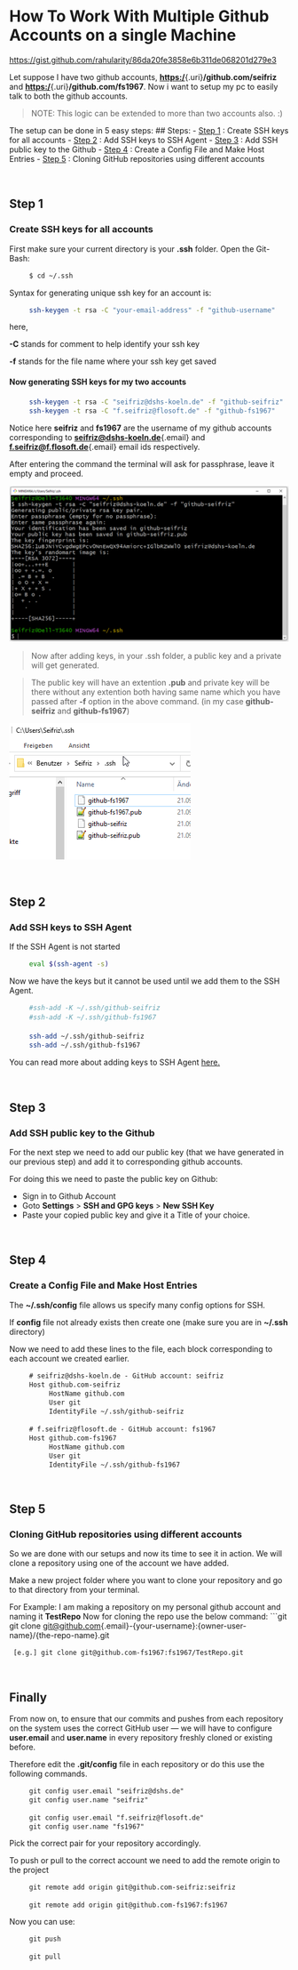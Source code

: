 # How To Work With Multiple Github Accounts on a single Machine

<https://gist.github.com/rahularity/86da20fe3858e6b311de068201d279e3>

Let suppose I have two github accounts,
[**https:/**](https:/){.uri}**/github.com/seifriz** and
[**https:/**](https:/){.uri}**/github.com/fs1967**. Now i want to setup
my pc to easily talk to both the github accounts.

> NOTE: This logic can be extended to more than two accounts also. :)

The setup can be done in 5 easy steps: \## Steps: - [Step 1](#step-1) :
Create SSH keys for all accounts - [Step 2](#step-2) : Add SSH keys to
SSH Agent - [Step 3](#step-3) : Add SSH public key to the Github - [Step
4](#step-4) : Create a Config File and Make Host Entries - [Step
5](#step-5) : Cloning GitHub repositories using different accounts

<br>

## Step 1

### Create SSH keys for all accounts

First make sure your current directory is your **.ssh** folder. Open the
Git-Bash:

``` sh
     $ cd ~/.ssh
```

Syntax for generating unique ssh key for an account is:

``` sh
     ssh-keygen -t rsa -C "your-email-address" -f "github-username"
```

here,

**-C** stands for comment to help identify your ssh key

**-f** stands for the file name where your ssh key get saved

#### Now generating SSH keys for my two accounts

``` sh
     ssh-keygen -t rsa -C "seifriz@dshs-koeln.de" -f "github-seifriz"
     ssh-keygen -t rsa -C "f.seifriz@flosoft.de" -f "github-fs1967"
```

Notice here **seifriz** and **fs1967** are the username of my github
accounts corresponding to
[**seifriz\@dshs-koeln.de**](mailto:seifriz@dshs-koeln.de){.email} and
[**f.seifriz\@f.flosoft.de**](mailto:f.seifriz@f.flosoft.de){.email}
email ids respectively.

After entering the command the terminal will ask for passphrase, leave
it empty and proceed.

![Passphrase Image](images/ssh%20keygen-01.png)

> Now after adding keys, in your .ssh folder, a public key and a private
> will get generated.

> The public key will have an extention **.pub** and private key will be
> there without any extention both having same name which you have
> passed after **-f** option in the above command. (in my case
> **github-seifriz** and **github-fs1967**)

![Added Key Image](images/ssh%20keygen-02.png)

<br>

## Step 2

### Add SSH keys to SSH Agent

If the SSH Agent is not started

``` sh
     eval $(ssh-agent -s)
```

Now we have the keys but it cannot be used until we add them to the SSH
Agent.

``` sh
     #ssh-add -K ~/.ssh/github-seifriz
     #ssh-add -K ~/.ssh/github-fs1967
     
     ssh-add ~/.ssh/github-seifriz
     ssh-add ~/.ssh/github-fs1967
```

You can read more about adding keys to SSH Agent
[here.](https://help.github.com/en/github/authenticating-to-github/generating-a-new-ssh-key-and-adding-it-to-the-ssh-agent)

<br>

## Step 3

### Add SSH public key to the Github

For the next step we need to add our public key (that we have generated
in our previous step) and add it to corresponding github accounts.

For doing this we need to paste the public key on Github:

-   Sign in to Github Account
-   Goto **Settings** \> **SSH and GPG keys** \> **New SSH Key**
-   Paste your copied public key and give it a Title of your choice.

<br>

## Step 4

### Create a Config File and Make Host Entries

The **\~/.ssh/config** file allows us specify many config options for
SSH.

If **config** file not already exists then create one (make sure you are
in **\~/.ssh** directory)

Now we need to add these lines to the file, each block corresponding to
each account we created earlier.

``` config
     # seifriz@dshs-koeln.de - GitHub account: seifriz
     Host github.com-seifriz
          HostName github.com
          User git
          IdentityFile ~/.ssh/github-seifriz

     # f.seifriz@flosoft.de - GitHub account: fs1967
     Host github.com-fs1967
          HostName github.com
          User git
          IdentityFile ~/.ssh/github-fs1967
```

<br>

## Step 5

### Cloning GitHub repositories using different accounts

So we are done with our setups and now its time to see it in action. We
will clone a repository using one of the account we have added.

Make a new project folder where you want to clone your repository and go
to that directory from your terminal.

For Example: I am making a repository on my personal github account and
naming it **TestRepo** Now for cloning the repo use the below command:
\`\`\`git git clone
[git\@github.com](mailto:git@github.com){.email}-{your-username}:{owner-user-name}/{the-repo-name}.git

     [e.g.] git clone git@github.com-fs1967:fs1967/TestRepo.git

<br>

## Finally

From now on, to ensure that our commits and pushes from each repository on the system uses the correct GitHub user — we will have to configure **user.email** and **user.name** in every repository freshly cloned or existing before.

Therefore edit the __.git/config__ file in each repository or do this use the following commands.

 ``` git
      git config user.email "seifriz@dshs.de"
      git config user.name "seifriz"
        
      git config user.email "f.seifriz@flosoft.de"
      git config user.name "fs1967"
```      

Pick the correct pair for your repository accordingly.

To push or pull to the correct account we need to add the remote origin
to the project

``` git
     git remote add origin git@github.com-seifriz:seifriz
     
     git remote add origin git@github.com-fs1967:fs1967
```

Now you can use:

``` git
     git push
     
     git pull
```
